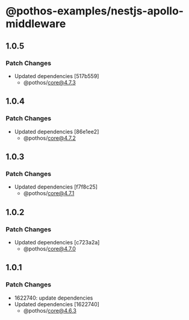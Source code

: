 # @pothos-examples/nestjs-apollo-middleware

## 1.0.5

### Patch Changes

- Updated dependencies [517b559]
  - @pothos/core@4.7.3

## 1.0.4

### Patch Changes

- Updated dependencies [86e1ee2]
  - @pothos/core@4.7.2

## 1.0.3

### Patch Changes

- Updated dependencies [f7f8c25]
  - @pothos/core@4.7.1

## 1.0.2

### Patch Changes

- Updated dependencies [c723a2a]
  - @pothos/core@4.7.0

## 1.0.1

### Patch Changes

- 1622740: update dependencies
- Updated dependencies [1622740]
  - @pothos/core@4.6.3

